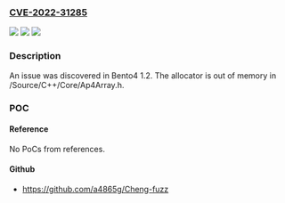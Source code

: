 ### [CVE-2022-31285](https://cve.mitre.org/cgi-bin/cvename.cgi?name=CVE-2022-31285)
![](https://img.shields.io/static/v1?label=Product&message=n%2Fa&color=blue)
![](https://img.shields.io/static/v1?label=Version&message=n%2Fa&color=blue)
![](https://img.shields.io/static/v1?label=Vulnerability&message=n%2Fa&color=brighgreen)

### Description

An issue was discovered in Bento4 1.2. The allocator is out of memory in /Source/C++/Core/Ap4Array.h.

### POC

#### Reference
No PoCs from references.

#### Github
- https://github.com/a4865g/Cheng-fuzz

